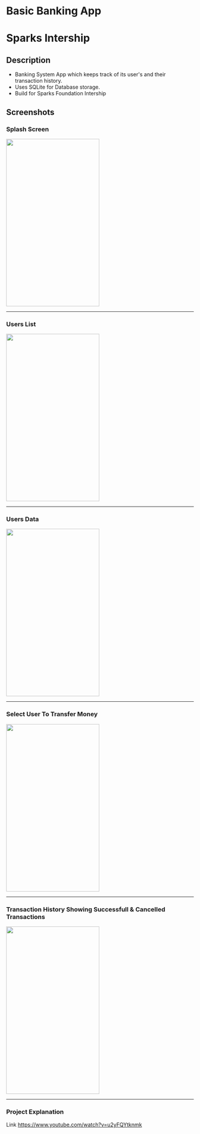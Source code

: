 # Basic Banking App
# Sparks Intership

## Description
* Banking System App which keeps track of its user's and their transaction history.
* Uses SQLite for Database storage.
* Build for Sparks Foundation Intership

## Screenshots

### Splash Screen 
<img src="https://i.imgur.com/ajVyBf0.jpg" width ="250px" height ="450px"> 

------------------------------------------

### Users List 
<img src="https://i.imgur.com/lUCehAl.jpg" width ="250px" height ="450px">

------------------------------------------

### Users Data
<img src="https://i.imgur.com/xm3vRXL.jpg" width ="250px" height ="450px">

------------------------------------------


### Select User To Transfer Money
<img src="https://i.imgur.com/AQrgLYp.jpg" width ="250px" height ="450px">

------------------------------------------


### Transaction History Showing Successfull & Cancelled Transactions
<img src="https://i.imgur.com/D7Qa5N3.jpg" width ="250px" height ="450px">

------------------------------------------


### Project Explanation 
Link https://www.youtube.com/watch?v=u2yFQYtknmk
